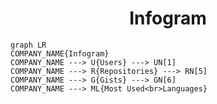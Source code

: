<h1 align="center">Infogram</h1>

```mermaid
graph LR
COMPANY_NAME{Infogram}
COMPANY_NAME ---> U{Users} ---> UN[1]
COMPANY_NAME ---> R{Repositories} ---> RN[5]
COMPANY_NAME ---> G{Gists} ---> GN[6]
COMPANY_NAME ---> ML{Most Used<br>Languages}
```
